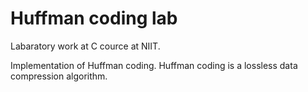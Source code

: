 # Huffman coding lab
Labaratory work at C cource at NIIT.

Implementation of Huffman coding. Huffman coding is a lossless data compression algorithm.
